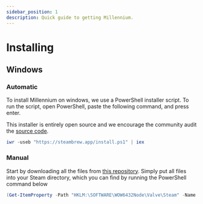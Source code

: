 ```yaml
---
sidebar_position: 1
description: Quick guide to getting Millennium.
---
```


# Installing

## Windows

### Automatic
To install Millennium on windows, we use a PowerShell installer script. To run the script, open PowerShell, paste the following command, and press enter.

This installer is entirely open source and we encourage the community audit the [source code](https://steambrew.app/install.ps1). 

```powershell
iwr -useb "https://steambrew.app/install.ps1" | iex
```

<!-- #### Video Guide

<video width="100%" height="500" controls>
  <source src="https://cdn.discordapp.com/attachments/1242907596889919492/1263723521901723710/install.mp4?ex=669b45be&is=6699f43e&hm=e35582d01bcac0b0942038ba261c2e9739b70bcb45d2f39962ddee9aabe456f9&" type="video/mp4"/>
</video> -->

### Manual

Start by downloading all the files from [this repository](https://github.com/SteamClientHomebrew/Millennium/releases/latest). Simply put all files into your Steam directory, which you can find by running the PowerShell command below

```powershell
(Get-ItemProperty -Path "HKLM:\SOFTWARE\WOW6432Node\Valve\Steam" -Name "InstallPath").InstallPath
```
